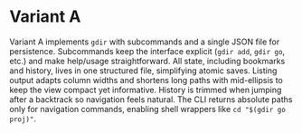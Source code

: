 # Variant A

Variant A implements `gdir` with subcommands and a single JSON file for persistence. Subcommands keep the interface explicit (`gdir add`, `gdir go`, etc.) and make help/usage straightforward. All state, including bookmarks and history, lives in one structured file, simplifying atomic saves. Listing output adapts column widths and shortens long paths with mid-ellipsis to keep the view compact yet informative. History is trimmed when jumping after a backtrack so navigation feels natural. The CLI returns absolute paths only for navigation commands, enabling shell wrappers like `cd "$(gdir go proj)"`.
